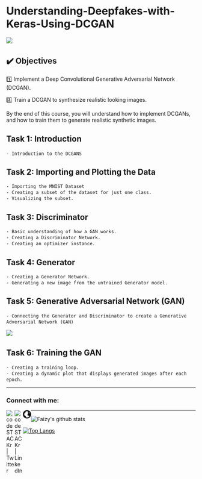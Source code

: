 # __Understanding-Deepfakes-with-Keras-Using-DCGAN__


<img src = 'https://zhangruochi.com/Understanding-Deepfakes-with-Keras/2020/07/30/DCGAN.png'>

## :heavy_check_mark: Objectives

:one: Implement a Deep Convolutional Generative Adversarial Network (DCGAN).
    
:two: Train a DCGAN to synthesize realistic looking images.

By the end of this course, you will understand how to implement DCGANs, and how to train them to generate realistic synthetic images.


## Task 1: Introduction

    - Introduction to the DCGANS

## Task 2: Importing and Plotting the Data

    - Importing the MNIST Dataset
    - Creating a subset of the dataset for just one class.
    - Visualizing the subset.

## Task 3: Discriminator

    - Basic understanding of how a GAN works.
    - Creating a Discriminator Network.
    - Creating an optimizer instance.

## Task 4: Generator

    - Creating a Generator Network.
    - Generating a new image from the untrained Generator model.

## Task 5: Generative Adversarial Network (GAN)

    - Connecting the Generator and Discriminator to create a Generative Adversarial Network (GAN)
    
 <img src='https://courses.csail.mit.edu/18.337/2017/projects/morales_manuel/img/dcgan.png'>

## Task 6: Training the GAN

    - Creating a training loop.
    - Creating a dynamic plot that displays generated images after each epoch.
    
 --- 

### Connect with me:


[<img align="left" alt="codeSTACKr | Twitter" width="22px" src="https://cdn.jsdelivr.net/npm/simple-icons@v3/icons/twitter.svg" />][twitter]
[<img align="left" alt="codeSTACKr | LinkedIn" width="22px" src="https://cdn.jsdelivr.net/npm/simple-icons@v3/icons/linkedin.svg" />][linkedin]
[<img align="left" alt="codeSTACKr.com" width="22px" src="https://raw.githubusercontent.com/iconic/open-iconic/master/svg/globe.svg" />][StackExchange AI]

[twitter]: https://twitter.com/F4izy
[linkedin]: https://www.linkedin.com/in/faizy-mohd-836573122/
[StackExchange AI]: https://ai.stackexchange.com/users/36737/cypher


---


![Faizy's github stats](https://github-readme-stats.vercel.app/api?username=mohd-faizy&show_icons=true)


[![Top Langs](https://github-readme-stats.vercel.app/api/top-langs/?username=mohd-faizy&layout=compact)](https://github.com/mohd-faizy/github-readme-stats)


